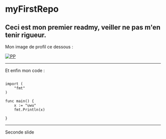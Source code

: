 # myFirstRepo

**Ceci est mon premier readmy, veiller ne pas m'en tenir rigueur.**
---
Mon image de profil ce dessous :


[![PP](https://user-images.githubusercontent.com/93199510/188627902-3c4263af-fa14-44a2-a337-a29638b6cd14.png)](https://www.youtube.com/watch?v=dQw4w9WgXcQ)

---
 Et enfin mon code : 
 
```package main

import (
	"fmt"
)

func main() {
	x := "uwu"
	fmt.Println(x)	
	
}
```

----
Seconde slide 
